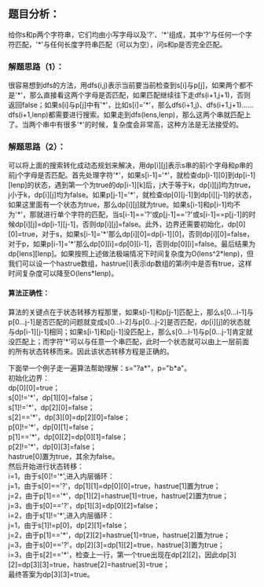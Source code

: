 ## 题目分析：
给你s和p两个字符串，它们均由小写字母以及'?'、'\*'组成，其中'?'与任何一个字符匹配，'\*'与任何长度字符串匹配（可以为空），问s和p是否完全匹配。

### 解题思路（1）：
很容易想到dfs的方法，用dfs(i,j)表示当前要当前检查到s[i]与p[j]，如果两个都不是'\*'，那么直接看这两个字母是否匹配，如果匹配继续往下走dfs(i+1,j+1)，否则返回false；如果s[i]与p[j]中有'\*'，比如s[i]='\*'，那么dfs(i+1,j)、dfs(i+1,j+1)……dfs(i+1,lenp)都需要进行搜索。如果走到dfs(lens,lenp)，那么这两个串就匹配上了。当两个串中有很多'\*'的时候，复杂度会非常高，这种方法是无法接受的。

### 解题思路（2）：
可以将上面的搜索转化成动态规划来解决，用dp[i][j]表示s串的前i个字母和p串的前j个字母是否匹配。首先处理字符'\*'，如果s[i-1]='\*'，就检查dp[i-1][0]到dp[i-1][lenp]的状态，遇到第一个为true的dp[i-1][k]后，j大于等于k，dp[i][j]均为true，j小于k，dp[i][j]均为false。如果p[j-1]='\*'，就检查dp[0][j-1]到dp[i][j-1]的状态，如果这里面有一个状态为true，那么dp[i][j]就为true。如果s[i-1]和p[i-1]均不为'\*'，那就进行单个字符的匹配，当s[i-1]=='?'或p[j-1]=='?'或s[i-1]==p[j-1]的时候dp[i][j]=dp[i-1][j-1]，否则dp[i][j]=false。此外，边界还需要初始化，dp[0][0]=true，对于s，如果s[i-1]='\*'那么dp[i][0]=dp[i-1][0]，否则dp[i][0]=false，对于p，如果p[i-1]='\*'那么dp[0][i]=dp[0][i-1]，否则dp[0][i]=false。最后结果为dp[lens][lenp]。如果按照上述做法极端情况下时间复杂度为O(lens^2\*lenp)，但我们可以设一个hastrue数组，hastrue[i]表示dp数组的第i列中是否有true，这样时间复杂度可以降至O(lens\*lenp)。

#### 算法正确性：
算法的关键点在于状态转移方程那里，如果s[i-1]和p[j-1]匹配上，那么s[0…i-1]与p[0…j-1]是否匹配的问题就变成s[0…i-2]与p[0…j-2]是否匹配，dp[i][j]的状态就与dp[i-1][j-1]相同；如果s[i-1]和p[j-1]没匹配上，那么s[0…i-1]与p[0…j-1]肯定就没匹配上；而字符’*’可以与任意一个串匹配，此时一个状态就可以由上一层前面的所有状态转移而来。因此该状态转移方程是正确的。

下面举一个例子走一遍算法帮助理解：s="?a\*"，p="b\*a"。</br>
初始化边界：</br>
dp[0][0]=true；</br>
s[0]!='\*'，dp[1][0]=false；</br>
s[1]!='\*'，dp[2][0]=false；</br>
s[2]=='\*'，dp[3][0]=dp[2][0]=false；</br>
p[0]!='\*'，dp[0][1]=false；</br>
p[1]=='\*'，dp[0][2]=dp[0][1]=false；</br>
p[2]!='\*'，dp[0][3]=false；</br>
hastrue[0]置为true，其余为false。</br>
然后开始进行状态转移：</br>
i=1，由于s[0]!='\*',进入内层循环：</br>
j=1，由于s[0]=='?'，dp[1][1]=dp[0][0]=true，hastrue[1]置为true；</br>
j=2，由于p[1]=='\*'，dp[1][2]=hastrue[1]=true，hastrue[2]置为true；</br>
j=3，由于s[0]=='?'，dp[1][3]=dp[0][2]=false；</br>
i=2，由于s[1]!='\*',进入内层循环：</br>
j=1，由于s[1]!=p[0]，dp[2][1]=false；</br>
j=2，由于p[1]=='\*'，dp[2][2]=hastrue[1]=true，hastrue[2]置为true；</br>
j=3，由于s[0]=='?'，dp[2][3]=dp[1][2]=true，hastrue[3]置为true；</br>
i=3，由于s[2]=='\*'，检查上一行，第一个true出现在dp[2][2]，因此dp[3][2]=dp[3][3]=true，hastrue[2]=hastrue[3]=true；</br>
最终答案为dp[3][3]=true。
